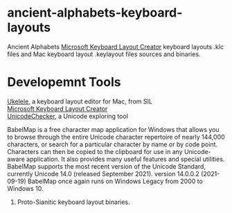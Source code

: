 # ancient-alphabets-keyboard-layouts

Ancient Alphabets [Microsoft Keyboard Layout Creator] keyboard layouts .klc files and Mac keyboard layout .keylayout files sources and binaries.

# Developemnt Tools

[Ukelele], a keyboard layout editor for Mac, from SIL  
[Microsoft Keyboard Layout Creator]  
[UnicodeChecker], a Unicode exploring tool  

[Microsoft Keyboard Layout Creator]: 
https://www.microsoft.com/en-us/download/details.aspx?id=10213
  
[list of MS locale IDs]: 
https://docs.microsoft.com/en-us/openspecs/windows_protocols/ms-lcid/63d3d639-7fd2-4afb-abbe-0d5b5551eef8
  
[Slides and notes from ATypI presentation]: 
https://blog.typekit.com/wp-content/uploads/2012/03/keyboard_layouts_annotated.pdf

[Blog Post]: https://blog.typekit.com/2012/03/06/on-keyboard-layouts/
[Ukelele]: https://software.sil.org/ukelele/
[UnicodeChecker]: https://earthlingsoft.net/UnicodeChecker/
  
BabelMap is a free character map application for Windows that allows you to browse through the entire Unicode character 
 repertoire of nearly 144,000 characters, or search for a particular character by name or by code point. 
Characters can then be copied to the clipboard for use in any Unicode-aware application. 
It also provides many useful features and special utilities. 
BabelMap supports the most recent version of the Unicode Standard, currently Unicode 14.0 (released September 2021).
version 14.0.0.2 (2021-09-19) BabelMap once again runs on Windows Legacy from 2000 to Windows 10.

[BabelMap]: https://babelstone.co.uk/Software/BabelMap.html
  



1. Proto-Sianitic keyboard layout binaries. 